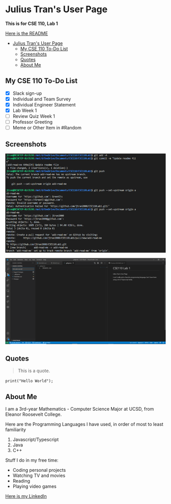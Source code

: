 # Julius Tran's User Page

**This is for CSE 110, Lab 1**

[Here is the README](README.md)

- [Julius Tran's User Page](#julius-trans-user-page)
  - [My CSE 110 To-Do List](#my-cse-110-to-do-list)
  - [Screenshots](#screenshots)
  - [Quotes](#quotes)
  - [About Me](#about-me)


## My CSE 110 To-Do List

- [X] Slack sign-up
- [X] Individual and Team Survey
- [X] Individual Engineer Statement
- [X] Lab Week 1
- [ ] Review Quiz Week 1
- [ ] Professor Greeting
- [ ] Meme or Other Item in #Random

## Screenshots
![Screenshot 1](screenshots/screenshot.PNG)

![Screenshot 2](screenshots/screenshot2.PNG)

## Quotes

>This is a quote.

`print("Hello World");`


## About Me

I am a 3rd-year Mathematics - Computer Science Major at UCSD, from Eleanor Roosevelt College.

Here are the Programming Languages I have used, in order of most to least familiarity

1. Javascript/Typescript
2. Java
3. C++

Stuff I do in my free time:

- Coding personal projects
- Watching TV and movies
- Reading
- Playing video games


[Here is my LinkedIn](https://www.linkedin.com/in/juliustran/)

